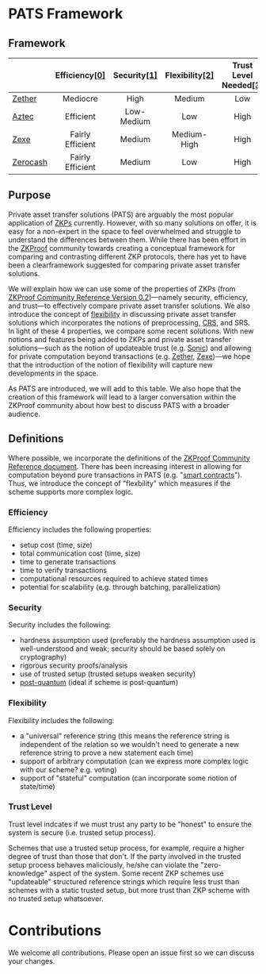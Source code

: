 # PATS Framework

## Framework

|                           | Efficiency[[0]](#Efficiency) | Security[[1]](#Security) | Flexibility[[2]](#Flexibility) | Trust Level Needed[[3]](#Trust-Level) |
| ------------------------- | :--------------------------: | :----------------------: | :----------------------------: | :-----------------------------------: |
| [Zether](./zether.md)     |           Mediocre           |           High           |             Medium             |                  Low                  |
| [Aztec](./aztec.md)       |          Efficient           |          Low-Medium          |              Low               |                 High                  |
| [Zexe](./zexe.md)         |       Fairly Efficient       |          Medium          |          Medium-High           |                 High                  |
| [Zerocash](./zerocash.md) |       Fairly Efficient       |          Medium          |              Low               |                 High                  |

## Purpose

Private asset transfer solutions (PATS) are arguably the most popular application of [ZKPs](https://en.wikipedia.org/wiki/Zero-knowledge_proof) currently. However, with so many solutions on offer, it is easy for a non-expert in the space to feel overwhelmed and struggle to understand the differences between them. While there has been effort in the [ZKProof](https://zkproof.org) community towards creating a conceptual framework for comparing and contrasting different ZKP protocols, there has yet to have been a clearframework suggested for comparing private asset transfer solutions.

We will explain how we can use some of the properties of ZKPs (from [ZKProof Community Reference Version 0.2](https://docs.zkproof.org/assets/docs/reference-v0.2.pdf))—namely security, efficiency, and trust—to effectively compare private asset transfer solutions. We also introduce the concept of [flexibility](#Flexibility) in discussing private asset transfer solutions which incorporates the notions of preprocessing, [CRS](https://en.wikipedia.org/wiki/Common_reference_string_model), and SRS. In light of these 4 properties, we compare some recent solutions. With new notions and features being added to ZKPs and private asset transfer solutions—such as the notion of updateable trust (e.g. [Sonic](https://eprint.iacr.org/2019/099.pdf)) and allowing for private computation beyond transactions (e.g. [Zether](https://eprint.iacr.org/2019/191.pdf), [Zexe](https://eprint.iacr.org/2018/962.pdf))—we hope that the introduction of the notion of flexibility will capture new developments in the space.

As PATS are introduced, we will add to this table. We also hope that the creation of this framework will lead to a larger conversation within the ZKProof community about how best to discuss PATS with a broader audience.

## Definitions

Where possible, we incorporate the definitions of the [ZKProof Community Reference document](https://docs.zkproof.org/assets/docs/reference-v0.2.pdf). There has been increasing interest in allowing for computation beyond pure transactions in PATS (e.g. "[smart contracts](https://github.com/ethereum/wiki/wiki/white-paper)"). Thus, we introduce the concept of "flexbility" which measures if the scheme supports more complex logic.

### Efficiency

Efficiency includes the following properties:

- setup cost (time, size)
- total communication cost (time, size)
- time to generate transactions
- time to verify transactiions
- computational resources required to achieve stated times
- potential for scalability (e.g. through batching, parallelization)

### Security

Security includes the following:

- hardness assumption used (preferably the hardness assumption used is well-understood and weak; security should be based solely on cryptography)
- rigorous security proofs/analysis
- use of trusted setup (trusted setups weaken security)
- [post-quantum](https://en.wikipedia.org/wiki/Post-quantum_cryptography) (ideal if scheme is post-quantum)

### Flexibility

Flexibility includes the following:

- a "universal" reference string (this means the reference string is independent of the relation so we wouldn't need to generate a new reference string to prove a new statement each time)
- support of arbitrary computation (can we express more complex logic with our scheme? e.g. voting)
- support of "stateful" computation (can incorporate some notion of state/time)

### Trust Level

Trust level indcates if we must trust any party to be "honest" to ensure the system is secure (i.e. trusted setup process).

Schemes that use a trusted setup process, for example, require a higher degree of trust than those that don't. If the party involved in the trusted setup process behaves maliciously, he/she can violate the "zero-knowledge" aspect of the system. Some recent ZKP schemes use "updateable" structured reference strings which require less trust than schemes with a static trusted setup, but more trust than ZKP scheme with no trusted setup whatsoever.

# Contributions

We welcome all contributions. Please open an issue first so we can discuss your changes.
